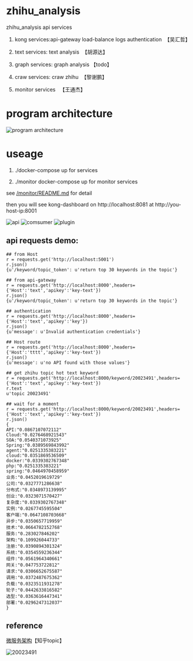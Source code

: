 # zhihu_analysis
zhihu_analysis api services
1. kong services:api-gateway load-balance logs authentication  【吴汇哲】

2. text services: text analysis  【胡源达】

3. graph services: graph analysis 【todo】

4. craw services: craw zhihu  【黎谢鹏】

5. monitor services   【王通杰】

# program architecture
![program architecture](https://github.com/phiedulxp/zhihu_analysis/blob/master/pic/zhihu.png)

# useage

1. ./docker-compose up for services

2. ./monitor docker-compose up for monitor services

see [/monitor/README.md](https://github.com/phiedulxp/zhihu_analysis/blob/master/monitor/README.md) for detail

then you will see kong-dashboard on http://localhost:8081 at http://you-host-ip:8001

![api](https://github.com/phiedulxp/zhihu_analysis/blob/master/pic/api.png)
![comsumer](https://github.com/phiedulxp/zhihu_analysis/blob/master/pic/comsumer.png)
![plugin](https://github.com/phiedulxp/zhihu_analysis/blob/master/pic/plugin.png)

## api requests demo:

```
## from Host
r = requests.get('http://localhost:5001')
r.json()
{u'/keyword/topic_token': u'return top 30 keywords in the topic'}

## from api-gateway
r = requests.get('http://localhost:8000',headers={'Host':'text','apikey':'key-text'})
r.json()
{u'/keyword/topic_token': u'return top 30 keywords in the topic'}

## authentication
r = requests.get('http://localhost:8000',headers={'Host':'text','apikey':'key'})
r.json()
{u'message': u'Invalid authentication credentials'}

## Host route
r = requests.get('http://localhost:8000',headers={'Host':'tttt','apikey':'key-text'})
r.json()
{u'message': u'no API found with those values'}

## get zhihu topic hot text keyword
r = requests.get('http://localhost:8000/keyword/20023491',headers={'Host':'text','apikey':'key-text'})
r.text
u'topic 20023491'

## wait for a moment
r = requests.get('http://localhost:8000/keyword/20023491',headers={'Host':'text','apikey':'key-text'})
r.json()
{
API:"0.0867107072112"
Cloud:"0.0276468921543"
SOA:"0.0540371073925"
Spring:"0.0389569843992"
agent:"0.0251335383221"
cloud:"0.0351869536509"
docker:"0.0339302767348"
php:"0.0251335383221"
spring:"0.0464970458959"
业务:"0.0452019619729"
公司:"0.0327771286638"
分布式:"0.0348973139995"
创业:"0.0323071570427"
复杂度:"0.0339302767348"
实例:"0.0267745595504"
客户端:"0.0647108703668"
异步:"0.0350657719959"
技术:"0.0664782152768"
服务:"0.283027846202"
架构:"0.109926044733"
注册:"0.0390894301324"
系统:"0.0354559236344"
组件:"0.0561964340661"
网关:"0.047753722812"
请求:"0.0306652675587"
调用:"0.0372487675362"
负载:"0.0323511931278"
轮子:"0.0442633816582"
选型:"0.0363616447341"
部署:"0.0296247312037"
}
```
## reference
[微服务架构](https://www.zhihu.com/topic/20023491/top-answers)【知乎topic】

![20023491](https://github.com/phiedulxp/zhihu_analysis/blob/master/pic/20023491.png)
